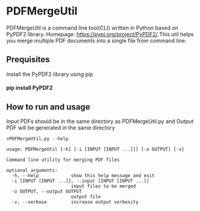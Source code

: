 # PDFMergeUtil

PDFMergeUtil is a command line tool(CLI) written in Python based on PyPDF2 library.
Homepage: https://pypi.org/project/PyPDF2/
This util helps you merge multiple PDF documents into a single file from command line.

## Prequisites
Install the PyPDF2 library using pip 
#### pip install PyPDF2

## How to run and usage

Input PDFs should be in the same directory as PDFMergeUtil.py and Output PDF will be generated in the same directory

    >PDFMergeUtil.py --help

    usage: PDFMergeUtil [-h] [-i [INPUT [INPUT ...]]] [-o OUTPUT] [-v]

    Command line utility for merging PDF files

    optional arguments:
      -h, --help            show this help message and exit
      -i [INPUT [INPUT ...]], --input [INPUT [INPUT ...]]
                            input files to be merged
      -o OUTPUT, --output OUTPUT
                            output file
      -v, --verbose         increase output verbosity
      
      




